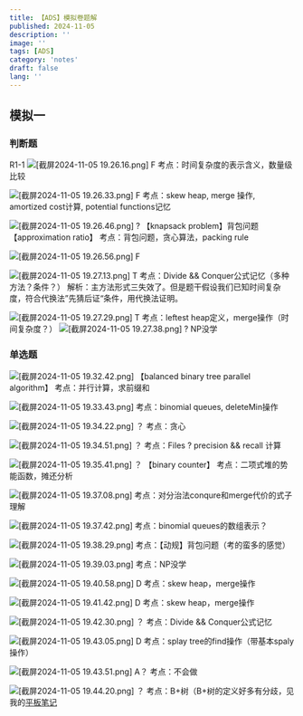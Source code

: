 ```yaml
---
title: 【ADS】模拟卷题解
published: 2024-11-05
description: ''
image: ''
tags: [ADS]
category: 'notes'
draft: false 
lang: ''
---
```

## 模拟一
### 判断题
R1-1
![[截屏2024-11-05 19.26.16.png]](/media/12.png)
F
考点：时间复杂度的表示含义，数量级比较

![[截屏2024-11-05 19.26.33.png]](/media/111.png)
F
考点：skew heap, merge 操作, amortized cost计算, potential functions记忆

![[截屏2024-11-05 19.26.46.png]](/media/13.png)
?
【knapsack problem】背包问题
【approximation ratio】
考点：背包问题，贪心算法，packing rule

![[截屏2024-11-05 19.26.56.png]](/media/14.png)
F

![[截屏2024-11-05 19.27.13.png]](/media/15.png)
T
考点：Divide && Conquer公式记忆（多种方法？条件？）
解析：主方法形式三失效了。但是题干假设我们已知时间复杂度，符合代换法”先猜后证“条件，用代换法证明。

![[截屏2024-11-05 19.27.29.png]](/media/16.png)
T
考点：leftest heap定义，merge操作（时间复杂度？）
![[截屏2024-11-05 19.27.38.png]](/media/17.png)
?
NP没学

### 单选题
![[截屏2024-11-05 19.32.42.png]](/media/18.png)
【balanced binary tree parallel algorithm】
考点：并行计算，求前缀和

![[截屏2024-11-05 19.33.43.png]](/media/19.png)
考点：binomial queues, deleteMin操作

![[截屏2024-11-05 19.34.22.png]](/media/20.png)
？
考点：贪心

![[截屏2024-11-05 19.34.51.png]](/media/21.png)
？
考点：Files ?   precision && recall 计算

![[截屏2024-11-05 19.35.41.png]](/media/22.png)
？
【binary counter】
考点：二项式堆的势能函数，摊还分析

![[截屏2024-11-05 19.37.08.png]](/media/23.png)
考点：对分治法conqure和merge代价的式子理解

![[截屏2024-11-05 19.37.42.png]](/media/24.png)
考点：binomial queues的数组表示？

![[截屏2024-11-05 19.38.29.png]](/media/25.png)
考点：【动规】背包问题（考的蛮多的感觉）

![[截屏2024-11-05 19.39.03.png]](/media/26.png)
考点：NP没学

![[截屏2024-11-05 19.40.58.png]](/media/27.png)
D
考点：skew heap，merge操作

![[截屏2024-11-05 19.41.42.png]](/media/28.png)
D
考点：skew heap，merge操作

![[截屏2024-11-05 19.42.30.png]](/media/29.png)
？
考点：Divide && Conquer公式记忆

![[截屏2024-11-05 19.43.05.png]](/media/30.png)
D
考点：splay tree的find操作（带基本spaly操作）

![[截屏2024-11-05 19.43.51.png]](/media/31.png)
A？
考点：不会做

![[截屏2024-11-05 19.44.20.png]](/media/32.png)
？
考点：B+树（B+树的定义好多有分歧，见我的[平板笔记](https://tillyendless.github.io/posts/adsavlsplayrbb%E8%83%8C%E5%8C%85%E9%97%AE%E9%A2%98%E6%95%B4%E7%90%86%E5%B9%B3%E6%9D%BF%E7%AC%94%E8%AE%B0/#%E8%83%8C%E5%8C%85%E9%97%AE%E9%A2%98)